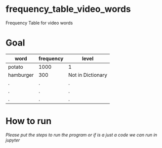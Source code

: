 # frequency_table_video_words
Frequency Table for video words

# Goal
word         | frequency     | level
------------ | ------------- | -------------
potato | 1000 | 1
hamburger | 300 | Not in Dictionary
.|.|.
.|.|.
.|.|.

# How to run
*Please put the steps to run the program or if is a just a code we can run in jupyter*


